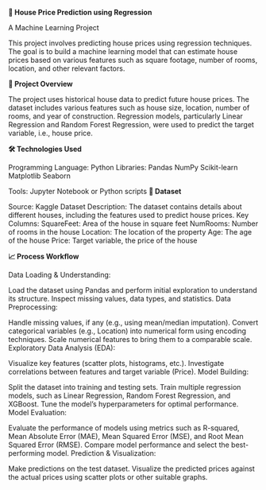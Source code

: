 **🏡 House Price Prediction using Regression**

A Machine Learning Project

This project involves predicting house prices using regression techniques. The goal is to build a machine learning model that can estimate house prices based on various features such as square footage, number of rooms, location, and other relevant factors.

**📌 Project Overview**

The project uses historical house data to predict future house prices. The dataset includes various features such as house size, location, number of rooms, and year of construction. Regression models, particularly Linear Regression and Random Forest Regression, were used to predict the target variable, i.e., house price.

**🛠 Technologies Used**

Programming Language: Python
Libraries:
Pandas
NumPy
Scikit-learn
Matplotlib
Seaborn

Tools: Jupyter Notebook or Python scripts
**📂 Dataset**

Source: Kaggle Dataset
Description: The dataset contains details about different houses, including the features used to predict house prices.
Key Columns:
SquareFeet: Area of the house in square feet
NumRooms: Number of rooms in the house
Location: The location of the property
Age: The age of the house
Price: Target variable, the price of the house 

**📈 Process Workflow**

Data Loading & Understanding:

Load the dataset using Pandas and perform initial exploration to understand its structure.
Inspect missing values, data types, and statistics.
Data Preprocessing:

Handle missing values, if any (e.g., using mean/median imputation).
Convert categorical variables (e.g., Location) into numerical form using encoding techniques.
Scale numerical features to bring them to a comparable scale.
Exploratory Data Analysis (EDA):

Visualize key features (scatter plots, histograms, etc.).
Investigate correlations between features and target variable (Price).
Model Building:

Split the dataset into training and testing sets.
Train multiple regression models, such as Linear Regression, Random Forest Regression, and XGBoost.
Tune the model’s hyperparameters for optimal performance.
Model Evaluation:

Evaluate the performance of models using metrics such as R-squared, Mean Absolute Error (MAE), Mean Squared Error (MSE), and Root Mean Squared Error (RMSE).
Compare model performance and select the best-performing model.
Prediction & Visualization:

Make predictions on the test dataset.
Visualize the predicted prices against the actual prices using scatter plots or other suitable graphs.
